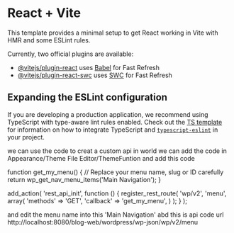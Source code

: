# React + Vite

This template provides a minimal setup to get React working in Vite with HMR and some ESLint rules.

Currently, two official plugins are available:

- [@vitejs/plugin-react](https://github.com/vitejs/vite-plugin-react/blob/main/packages/plugin-react) uses [Babel](https://babeljs.io/) for Fast Refresh
- [@vitejs/plugin-react-swc](https://github.com/vitejs/vite-plugin-react/blob/main/packages/plugin-react-swc) uses [SWC](https://swc.rs/) for Fast Refresh

## Expanding the ESLint configuration

If you are developing a production application, we recommend using TypeScript with type-aware lint rules enabled. Check out the [TS template](https://github.com/vitejs/vite/tree/main/packages/create-vite/template-react-ts) for information on how to integrate TypeScript and [`typescript-eslint`](https://typescript-eslint.io) in your project.






we can use the code to creat a custom api in world we can add the code in Appearance/Theme File Editor/ThemeFuntion and add this code 

function get_my_menu() {
    // Replace your menu name, slug or ID carefully
    return wp_get_nav_menu_items('Main Navigation');
}

add_action( 'rest_api_init', function () {
    register_rest_route( 'wp/v2', 'menu', array(
        'methods' => 'GET',
        'callback' => 'get_my_menu',
    ) );
} );


and edit the menu name into this 'Main Navigation' abd this is api code url http://localhost:8080/blog-web/wordpress/wp-json/wp/v2/menu